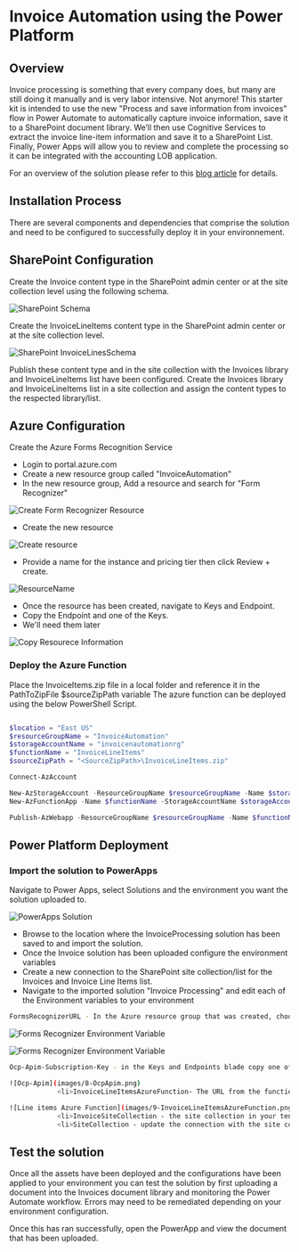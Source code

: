 # Invoice Automation using the Power Platform

## Overview

Invoice processing is something that every company does, but many are still doing it manually and is very labor intensive.  Not anymore!  This starter kit is intended to use the new "Process and save information from invoices" flow in Power Automate to automatically capture invoice information, save it to a SharePoint document library.  We’ll then use Cognitive Services to extract the invoice line-item information and save it to a SharePoint List.  Finally, Power Apps will allow you to review and complete the processing so it can be integrated with the accounting LOB application.

For an overview of the solution please refer to this [blog article]("https://powerusers.microsoft.com/t5/Power-Automate-Community-Blog/Invoice-Automation-using-the-Power-Platform/ba-p/875628) for details.

## Installation Process

There are several components and dependencies that comprise the solution and need to be configured to successfully deploy it in your environnement.

## SharePoint Configuration

Create the Invoice content type in the SharePoint admin center or at the site collection level using the following schema.

![SharePoint Schema](images/1-InvoicesContentType.png)

Create the InvoiceLineItems content type in the SharePoint admin center or at the site collection level.

![SharePoint InvoiceLinesSchema](images/2-InvoiceLinesContentType.png)

Publish these content type and in the site collection with the Invoices library and InvoiceLineItems list have been configured.
Create the Invoices library and InvoiceLineItems list in a site collection and assign the content types to the respected library/list.

## Azure Configuration

Create the Azure Forms Recognition Service

* Login to portal.azure.com
* Create a new resource group called "InvoiceAutomation"
* In the new resource group, Add a resource and search for "Form Recognizer"

![Create Form Recognizer Resource](images/3-CreateFormRecognizerResource.png)

* Create the new resource

![Create resource](images/4-CreateResource.png)

* Provide a name for the instance and pricing tier then click Review + create.

![ResourceName](images/5-ProvideResoureceName.png)

* Once the resource has been created, navigate to Keys and Endpoint.  
* Copy the Endpoint and one of the Keys.  
* We'll need them later

![Copy Resourece Information](images/5-ProvideResoureceName.png)

### Deploy the Azure Function

Place the InvoiceItems.zip file in a local folder and reference it in the PathToZipFile $sourceZipPath variable
The azure function can be deployed using the below PowerShell Script.

```powershell

$location = "East US"
$resourceGroupName = "InvoiceAutomation"
$storageAccountName = "invoicenautomationrg"
$functionName = "InvoiceLineItems"
$sourceZipPath = "<SourceZipPath>\InvoiceLineItems.zip"

Connect-AzAccount

New-AzStorageAccount -ResourceGroupName $resourceGroupName -Name $storageAccountName -Location $location -SkuName "Standard_LRS"
New-AzFunctionApp -Name $functionName -StorageAccountName $storageAccountName -Location $location -ResourceGroupName $resourceGroupName -FunctionsVersion 2 -Runtime DotNet

Publish-AzWebapp -ResourceGroupName $resourceGroupName -Name $functionName -ArchivePath $sourceZipPath
```

## Power Platform Deployment

### Import the solution to PowerApps

Navigate to Power Apps, select Solutions and the environment you want the solution uploaded to.

![PowerApps Solution](images/6-PowerAppsSolution.png)

* Browse to the location where the InvoiceProcessing solution has been saved to and import the solution.
* Once the Invoice solution has been uploaded configure the environment variables
* Create a new connection to the SharePoint site collection/list for the Invoices and Invoice Line Items list.
* Navigate to the imported solution "Invoice Processing" and edit each of the Environment variables to your environment

```bash
FormsRecognizerURL - In the Azure resource group that was created, choose the InvoiceAutomationFormsRecognizer CognitiveServices type we created above.  In the overview section, copy the Endpoint and use that as the value in the environment variable. (Example:  <https://invoiceautomationformrecognizer.cognitiveservices.azure.com/>
```

![Forms Recognizer Environment Variable](images/7-FormsRecognizerURL.png)

![Forms Recognizer Environment Variable](images/7-FormsRecognizerURL2.png)

```bash
Ocp-Apim-Subscription-Key - in the Keys and Endpoints blade copy one of the keys and use it in this environment variable. (Example:  e3b066e2ee454c2ebb198005...)

![Ocp-Apim](images/8-OcpApim.png)
            <li>InvoiceLineItemsAzureFunction- The URL from the function app that was created in Azure.  (Example:  <https://invoicelineitems.azurewebsites.net/>)</li>

![Line items Azure Function](images/9-InvoiceLineItemsAzureFunction.png)  
            <li>InvoiceSiteCollection - the site collection in your tenant where the Invoices library was created (format:  /sites/<SiteCollection>)</li>
            <li>SiteCollection - update the connection with the site collection the invoices library was created in.
```

## Test the solution

Once all the assets have been deployed and the configurations have been applied to your environment you can test the solution by first uploading a document into the Invoices document library and monitoring the Power Automate workflow.  Errors may need to be remediated depending on your environment configuration.

Once this has ran successfully, open the PowerApp and view the document that has been uploaded.
